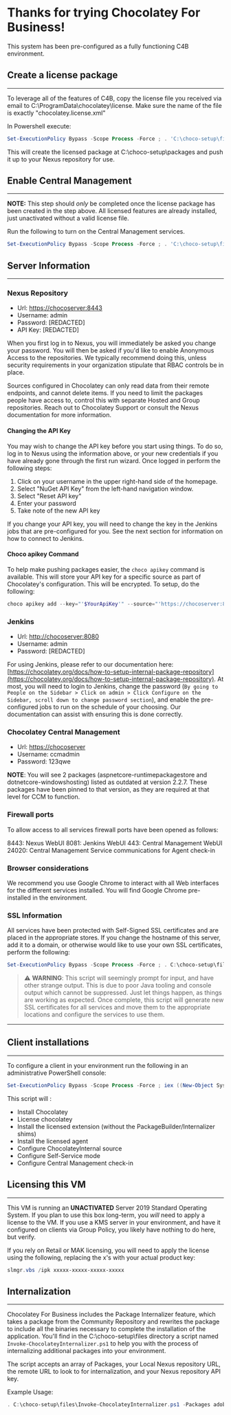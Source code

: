 # Thanks for trying Chocolatey For Business!

This system has been pre-configured as a fully functioning C4B environment.

## Create a license package

___

To leverage all of the features of C4B, copy the license file you received via email to C:\ProgramData\chocolatey\license. Make sure the name of the file is exactly "chocolatey.license.xml"

In Powershell execute:

```powershell
Set-ExecutionPolicy Bypass -Scope Process -Force ; . 'C:\choco-setup\files\CreateLicensePackage.ps1'
```

This will create the licensed package at C:\choco-setup\packages and push it up to your Nexus repository for use.

## Enable Central Management

___

**NOTE:** This step should _only_ be completed once the license package has been created in the step above. All licensed features are already installed, just unactivated without a valid license file.

Run the following to turn on the Central Management services.

```powershell
Set-ExecutionPolicy Bypass -Scope Process -Force ; . 'C:\choco-setup\files\EnableCCM.ps1'
```

## Server Information

___

### Nexus Repository

- Url: [https://chocoserver:8443](https://chocoserver:8443)
- Username: admin
- Password: [REDACTED]
- API Key: [REDACTED]

When you first log in to Nexus, you will immediately be asked you change your password.
You will then be asked if you'd like to enable Anonymous Access to the repositories. We typically recommend doing this, unless security requirements in your organization stipulate that RBAC controls be in place.

Sources configured in Chocolatey can only read data from their remote endpoints, and cannot delete items. If you need to limit the packages people have access to, control this with separate Hosted and Group repositories. Reach out to Chocolatey Support or consult the Nexus documentation for more information.

#### **Changing the API Key**

You may wish to change the API key before you start using things. To do so, log in to Nexus using the information above, or your new credentials if you have already gone through the first run wizard. Once logged in perform the following steps:

1. Click on your username in the upper right-hand side of the homepage.
2. Select "NuGet API Key" from the left-hand navigation window.
3. Select "Reset API key"
4. Enter your password
5. Take note of the new API key

If you change your API key, you will need to change the key in the Jenkins jobs that are pre-configured for you. See the next section for information on how to connect to Jenkins.

#### Choco apikey Command

To help make pushing packages easier, the `choco apikey` command is available. This will store your API key for a specific source as part of Chocolatey's configuration. This will be encrypted. To setup, do the following:

```powershell
choco apikey add --key="'$YourApiKey'" --source="'https://chocoserver:8443/repository/ChocolateyInternal/'"
```

### Jenkins

- Url: [http://chocoserver:8080](http://chocoserver:8080)
- Username: admin
- Password: [REDACTED]

For using Jenkins, please refer to our documentation here: [https://chocolatey.org/docs/how-to-setup-internal-package-repository](https://chocolatey.org/docs/how-to-setup-internal-package-repository). At most, you will need to login to Jenkins, change the password (`By going to People on the Sidebar > Click on admin > Click Configure on the Sidebar, scroll down to change password section`), and enable the pre-configured jobs to run on the schedule of your choosing. Our documentation can assist with ensuring this is done correctly.

### Chocolatey Central Management

- Url: [https://chocoserver](https://chocoserver)
- Username: ccmadmin
- Password: 123qwe


**NOTE**: You will see 2 packages (aspnetcore-runtimepackagestore and dotnetcore-windowshosting) listed as outdated at version 2.2.7. These packages have been pinned to that version, as they are required at that level for CCM to function.


### Firewall ports

To allow access to all services firewall ports have been opened as follows:

8443: Nexus WebUI
8081: Jenkins WebUI
443: Central Management WebUI
24020: Central Management Service communications for Agent check-in

### Browser considerations

We recommend you use Google Chrome to interact with all Web interfaces for the different services installed. You will find Google Chrome pre-installed in the environment.

### SSL Information

All services have been protected with Self-Signed SSL certificates and are placed in the appropriate stores. If you change the hostname of this server, add it to a domain, or otherwise would like to use your own SSL certificates, perform the following:

```powershell
Set-ExecutionPolicy Bypass -Scope Process -Force ; . C:\choco-setup\files\New-SslCertifcates.ps1
```

> :warning: **WARNING**: This script will seemingly prompt for input, and have other strange output. This is due to poor Java tooling and console output which cannot be suppressed. Just let things happen, as things are working as expected.
Once complete, this script will generate new SSL certificates for all services and move them to the appropriate locations and configure the services to use them.

___

## Client installations

___

To configure a client in your environment run the following in an administrative PowerShell console:

```powershell
Set-ExecutionPolicy Bypass -Scope Process -Force ; iex ((New-Object System.Net.WebClient).DownloadString('https://chocoserver:8443/repository/choco-install/ClientSetup.ps1'))
```

This script will :

- Install Chocolatey
- License chocolatey
- Install the licensed extension (without the PackageBuilder/Internalizer shims)
- Install the licensed agent
- Configure ChocolateyInternal source
- Configure Self-Service mode
- Configure Central Management check-in

## Licensing this VM

___

This VM is running an **UNACTIVATED** Server 2019 Standard Operating System. If you plan to use this box long-term, you _will_ need to apply a license to the VM. If you use a KMS server in your environment, and have it configured on clients via Group Policy, you likely have nothing to do here, but verify.

If you rely on Retail or MAK licensing, you will need to apply the license using the following, replacing the x's with your actual product key:

```powershell
slmgr.vbs /ipk xxxxx-xxxxx-xxxxx-xxxxx
```

## Internalization

___

Chocolatey For Business includes the Package Internalizer feature, which takes a package from the Community Repository and rewrites the package to include all the binaries necessary to complete the installation of the application. You'll find in the C:\choco-setup\files directory a script named `Invoke-ChocolateyInternalizer.ps1` to help you with the process of internalizing additional packages into your environment.

The script accepts an array of Packages, your Local Nexus repository URL, the remote URL to look to for internalization, and your Nexus repository API key.

Example Usage:

```powershell
. C:\choco-setup\files\Invoke-ChocolateyInternalizer.ps1 -Packages adobereader,vlc,vscode -RepositoryUrl https://chocoserver:8443/repository/ChocolateyTest/ -RemoteRepo https://chocolatey.org/api/v2 -LocalRepoApiKey [REDACTED_API_KEY]
```
